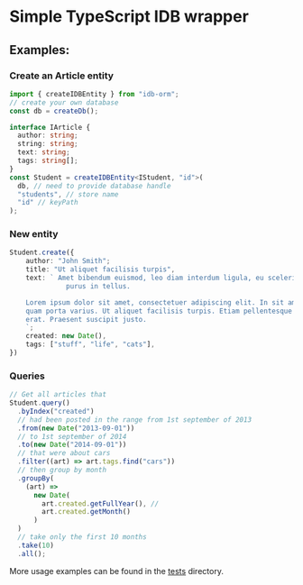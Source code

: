 # Simple TypeScript IDB wrapper

## Examples:

### Create an Article entity

```typescript
import { createIDBEntity } from "idb-orm";
// create your own database
const db = createDb();

interface IArticle {
  author: string;
  string: string;
  text: string;
  tags: string[];
}
const Student = createIDBEntity<IStudent, "id">(
  db, // need to provide database handle
  "students", // store name
  "id" // keyPath
);
```

### New entity

```typescript
Student.create({
    author: "John Smith";
    title: "Ut aliquet facilisis turpis",
    text: ` Amet bibendum euismod, leo diam interdum ligula, eu scelerisque sem
              purus in tellus.

    Lorem ipsum dolor sit amet, consectetuer adipiscing elit. In sit amet nunc id
    quam porta varius. Ut aliquet facilisis turpis. Etiam pellentesque quam et
    erat. Praesent suscipit justo.
    `;
    created: new Date(),
    tags: ["stuff", "life", "cats"],
})
```

### Queries

```typescript
// Get all articles that
Student.query()
  .byIndex("created")
  // had been posted in the range from 1st september of 2013
  .from(new Date("2013-09-01"))
  // to 1st september of 2014
  .to(new Date("2014-09-01"))
  // that were about cars
  .filter((art) => art.tags.find("cars"))
  // then group by month
  .groupBy(
    (art) =>
      new Date(
        art.created.getFullYear(), //
        art.created.getMonth()
      )
  )
  // take only the first 10 months
  .take(10)
  .all();
```

More usage examples can be found in the [tests](./test) directory.
